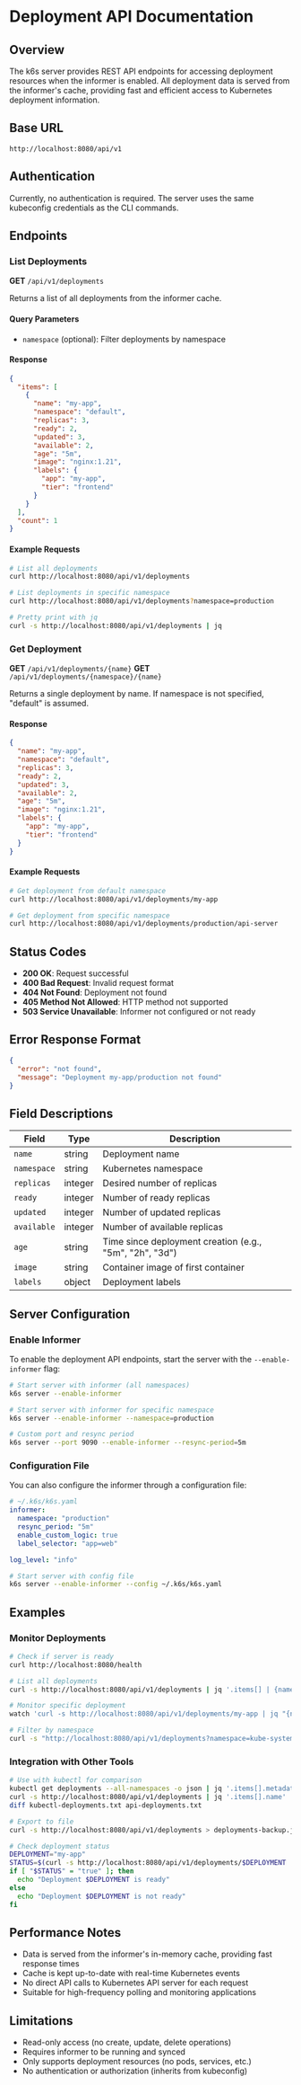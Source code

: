 # Deployment API Documentation

## Overview

The k6s server provides REST API endpoints for accessing deployment resources when the informer is enabled. All deployment data is served from the informer's cache, providing fast and efficient access to Kubernetes deployment information.

## Base URL

```
http://localhost:8080/api/v1
```

## Authentication

Currently, no authentication is required. The server uses the same kubeconfig credentials as the CLI commands.

## Endpoints

### List Deployments

**GET** `/api/v1/deployments`

Returns a list of all deployments from the informer cache.

#### Query Parameters

- `namespace` (optional): Filter deployments by namespace

#### Response

```json
{
  "items": [
    {
      "name": "my-app",
      "namespace": "default",
      "replicas": 3,
      "ready": 2,
      "updated": 3,
      "available": 2,
      "age": "5m",
      "image": "nginx:1.21",
      "labels": {
        "app": "my-app",
        "tier": "frontend"
      }
    }
  ],
  "count": 1
}
```

#### Example Requests

```bash
# List all deployments
curl http://localhost:8080/api/v1/deployments

# List deployments in specific namespace
curl http://localhost:8080/api/v1/deployments?namespace=production

# Pretty print with jq
curl -s http://localhost:8080/api/v1/deployments | jq
```

### Get Deployment

**GET** `/api/v1/deployments/{name}`
**GET** `/api/v1/deployments/{namespace}/{name}`

Returns a single deployment by name. If namespace is not specified, "default" is assumed.

#### Response

```json
{
  "name": "my-app",
  "namespace": "default", 
  "replicas": 3,
  "ready": 2,
  "updated": 3,
  "available": 2,
  "age": "5m",
  "image": "nginx:1.21",
  "labels": {
    "app": "my-app",
    "tier": "frontend"
  }
}
```

#### Example Requests

```bash
# Get deployment from default namespace
curl http://localhost:8080/api/v1/deployments/my-app

# Get deployment from specific namespace
curl http://localhost:8080/api/v1/deployments/production/api-server
```

## Status Codes

- **200 OK**: Request successful
- **400 Bad Request**: Invalid request format
- **404 Not Found**: Deployment not found
- **405 Method Not Allowed**: HTTP method not supported
- **503 Service Unavailable**: Informer not configured or not ready

## Error Response Format

```json
{
  "error": "not found",
  "message": "Deployment my-app/production not found"
}
```

## Field Descriptions

| Field | Type | Description |
|-------|------|-------------|
| `name` | string | Deployment name |
| `namespace` | string | Kubernetes namespace |
| `replicas` | integer | Desired number of replicas |
| `ready` | integer | Number of ready replicas |
| `updated` | integer | Number of updated replicas |
| `available` | integer | Number of available replicas |
| `age` | string | Time since deployment creation (e.g., "5m", "2h", "3d") |
| `image` | string | Container image of first container |
| `labels` | object | Deployment labels |

## Server Configuration

### Enable Informer

To enable the deployment API endpoints, start the server with the `--enable-informer` flag:

```bash
# Start server with informer (all namespaces)
k6s server --enable-informer

# Start server with informer for specific namespace
k6s server --enable-informer --namespace=production

# Custom port and resync period
k6s server --port 9090 --enable-informer --resync-period=5m
```

### Configuration File

You can also configure the informer through a configuration file:

```yaml
# ~/.k6s/k6s.yaml
informer:
  namespace: "production"
  resync_period: "5m"
  enable_custom_logic: true
  label_selector: "app=web"

log_level: "info"
```

```bash
# Start server with config file
k6s server --enable-informer --config ~/.k6s/k6s.yaml
```

## Examples

### Monitor Deployments

```bash
# Check if server is ready
curl http://localhost:8080/health

# List all deployments
curl -s http://localhost:8080/api/v1/deployments | jq '.items[] | {name, namespace, replicas, ready}'

# Monitor specific deployment
watch 'curl -s http://localhost:8080/api/v1/deployments/my-app | jq "{name, replicas, ready, available}"'

# Filter by namespace
curl -s "http://localhost:8080/api/v1/deployments?namespace=kube-system" | jq '.count'
```

### Integration with Other Tools

```bash
# Use with kubectl for comparison
kubectl get deployments --all-namespaces -o json | jq '.items[].metadata.name' | sort > kubectl-deployments.txt
curl -s http://localhost:8080/api/v1/deployments | jq '.items[].name' | sort > api-deployments.txt
diff kubectl-deployments.txt api-deployments.txt

# Export to file
curl -s http://localhost:8080/api/v1/deployments > deployments-backup.json

# Check deployment status
DEPLOYMENT="my-app"
STATUS=$(curl -s http://localhost:8080/api/v1/deployments/$DEPLOYMENT | jq '.ready == .replicas')
if [ "$STATUS" = "true" ]; then
  echo "Deployment $DEPLOYMENT is ready"
else
  echo "Deployment $DEPLOYMENT is not ready"
fi
```

## Performance Notes

- Data is served from the informer's in-memory cache, providing fast response times
- Cache is kept up-to-date with real-time Kubernetes events
- No direct API calls to Kubernetes API server for each request
- Suitable for high-frequency polling and monitoring applications

## Limitations

- Read-only access (no create, update, delete operations)
- Requires informer to be running and synced
- Only supports deployment resources (no pods, services, etc.)
- No authentication or authorization (inherits from kubeconfig)
